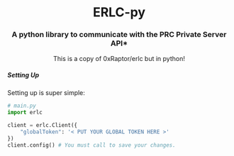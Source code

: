 <h1 align="center">ERLC-py</h1>

<h3 align="center">A python library to communicate with the PRC Private Server API*</h3>
<p align="center">This is a copy of 0xRaptor/erlc but in python!</p>

<h5>Setting Up</h5>

Setting up is super simple:
```py
# main.py
import erlc

client = erlc.Client({
    "globalToken": '< PUT YOUR GLOBAL TOKEN HERE >'
})
client.config() # You must call to save your changes.
```